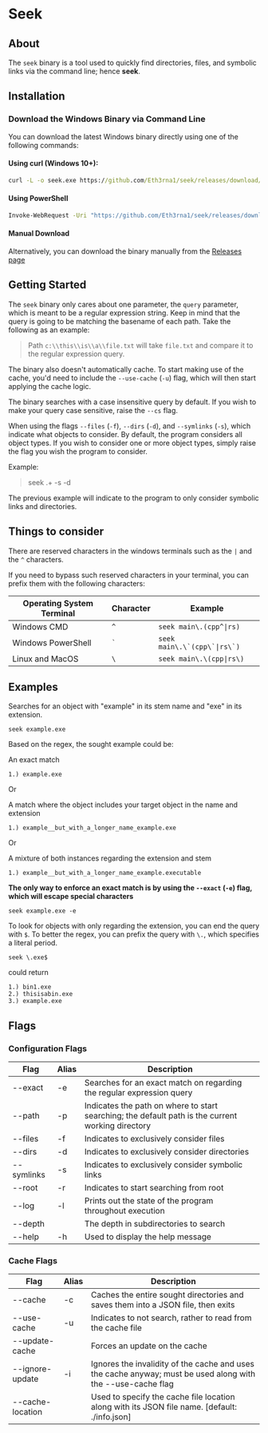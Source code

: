 # Seek

## About
The `seek` binary is a tool used to quickly find directories, files, and symbolic links via the command line; hence **seek**.

## Installation

### Download the Windows Binary via Command Line

You can download the latest Windows binary directly using one of the following commands:

#### Using curl (Windows 10+):

```cmd
curl -L -o seek.exe https://github.com/Eth3rna1/seek/releases/download/v2.2.0/seek.exe
```

#### Using PowerShell
```cmd
Invoke-WebRequest -Uri "https://github.com/Eth3rna1/seek/releases/download/v2.2.0/seek.exe" -OutFile "seek.exe"
```

#### Manual Download
Alternatively, you can download the binary manually from the [Releases page](https://github.com/Eth3rna1/seek/releases/tag/v2.2.0)

## Getting Started
The `seek` binary only cares about one parameter, the `query` parameter, which is meant to be a regular expression string.
Keep in mind that the query is going to be matching the basename of each path. Take the following as an example:

> Path `c:\\this\\is\\a\\file.txt` will take `file.txt` and compare it to the regular expression query.

The binary also doesn't automatically cache.
To start making use of the cache, you'd need to include the `--use-cache` (`-u`) flag, which will then
start applying the cache logic.

The binary searches with a case insensitive query by default.
If you wish to make your query case sensitive, raise the `--cs` flag.

When using the flags `--files` (`-f`), `--dirs` (`-d`), and `--symlinks` (`-s`), which indicate what objects to consider.
By default, the program considers all object types.
If you wish to consider one or more object types, simply raise the flag you wish the program to consider.

Example:

> seek .+ -s -d

The previous example will indicate to the program to only consider symbolic links and directories.


## Things to consider
There are reserved characters in the windows terminals such as the `|` and the `^` characters.

If you need to bypass such reserved characters in your terminal, you can prefix them with the following characters:

|Operating System Terminal|Character| Example|
|-------------------------|---------|--------|
|Windows CMD|`^`|`seek main\.(cpp^\|rs)`|
|Windows PowerShell|`` ` ``|``seek main\.\`(cpp\`\|rs\`)``|
|Linux and MacOS|`\`|`seek main\.\(cpp\|rs\)`|


## Examples
Searches for an object with "example" in its stem name and "exe" in its extension.
```console
seek example.exe
```
Based on the regex, the sought example could be:

An exact match
```text
1.) example.exe
```
Or

A match where the object includes your target object in the name and extension
```text
1.) example__but_with_a_longer_name_example.exe
```
Or

A mixture of both instances regarding the extension and stem
```text
1.) example__but_with_a_longer_name_example.executable
```

**The only way to enforce an exact match is by using the `--exact` (`-e`) flag, which will escape special characters**
```console
seek example.exe -e
```

To look for objects with only regarding the extension, you can end the query with `$`.
To better the regex, you can prefix the query with `\.`, which specifies a literal period.
```console
seek \.exe$
```
could return
```text
1.) bin1.exe
2.) thisisabin.exe
3.) example.exe
```

## Flags
### Configuration Flags

| Flag | Alias | Description |
|------|-|-------------|
|--exact|-e| Searches for an exact match on regarding the regular expression query|
| --path | -p | Indicates the path on where to start searching; the default path is the current working directory |
|--files| -f | Indicates to exclusively consider files |
|--dirs| -d | Indicates to exclusively consider directories|
|--symlinks|-s| Indicates to exclusively consider symbolic links|
| --root | -r | Indicates to start searching from root |
| --log | -l | Prints out the state of the program throughout execution |
| --depth | | The depth in subdirectories to search |
|--help| -h | Used to display the help message|

### Cache Flags

| Flag | Alias | Description |
|------|-|-------------|
|--cache| -c | Caches the entire sought directories and saves them into a JSON file, then exits |
|--use-cache| -u | Indicates to not search, rather to read from the cache file |
|--update-cache| | Forces an update on the cache |
|--ignore-update| -i | Ignores the invalidity of the cache and uses the cache anyway; must be used along with the --use-cache flag |
|--cache-location| | Used to specify the cache file location along with its JSON file name. [default: ./info.json]|
